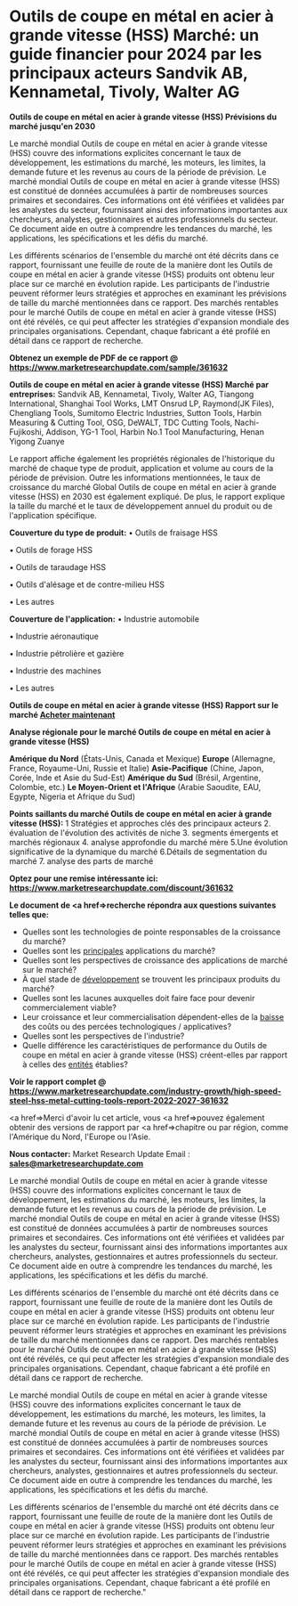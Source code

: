 # Outils de coupe en métal en acier à grande vitesse (HSS) Marché: un guide financier pour 2024 par les principaux acteurs Sandvik AB, Kennametal, Tivoly, Walter AG

<strong>Outils de coupe en métal en acier à grande vitesse (HSS) Prévisions du marché jusqu'en 2030</strong>

Le marché mondial Outils de coupe en métal en acier à grande vitesse (HSS) couvre des informations explicites concernant le taux de développement, les estimations du marché, les moteurs, les limites, la demande future et les revenus au cours de la période de prévision. Le marché mondial Outils de coupe en métal en acier à grande vitesse (HSS) est constitué de données accumulées à partir de nombreuses sources primaires et secondaires. Ces informations ont été vérifiées et validées par les analystes du secteur, fournissant ainsi des informations importantes aux chercheurs, analystes, gestionnaires et autres professionnels du secteur. Ce document aide en outre à comprendre les tendances du marché, les applications, les spécifications et les défis du marché.

Les différents scénarios de l'ensemble du marché ont été décrits dans ce rapport, fournissant une feuille de route de la manière dont les Outils de coupe en métal en acier à grande vitesse (HSS) produits ont obtenu leur place sur ce marché en évolution rapide. Les participants de l'industrie peuvent réformer leurs stratégies et approches en examinant les prévisions de taille du marché mentionnées dans ce rapport. Des marchés rentables pour le marché Outils de coupe en métal en acier à grande vitesse (HSS) ont été révélés, ce qui peut affecter les stratégies d'expansion mondiale des principales organisations. Cependant, chaque fabricant a été profilé en détail dans ce rapport de recherche.

<strong>Obtenez un exemple de PDF de ce rapport @ <a href=https://www.marketresearchupdate.com/sample/361632>https://www.marketresearchupdate.com/sample/361632</a></strong></a></strong>

<strong>Outils de coupe en métal en acier à grande vitesse (HSS) Marché par entreprises:</strong>
Sandvik AB, Kennametal, Tivoly, Walter AG, Tiangong International, Shanghai Tool Works, LMT Onsrud LP, Raymond(JK Files), Chengliang Tools, Sumitomo Electric Industries, Sutton Tools, Harbin Measuring & Cutting Tool, OSG, DeWALT, TDC Cutting Tools, Nachi-Fujikoshi, Addison, YG-1 Tool, Harbin No.1 Tool Manufacturing, Henan Yigong Zuanye

Le rapport affiche également les propriétés régionales de l'historique du marché de chaque type de produit, application et volume au cours de la période de prévision. Outre les informations mentionnées, le taux de croissance du marché Global Outils de coupe en métal en acier à grande vitesse (HSS) en 2030 est également expliqué. De plus, le rapport explique la taille du marché et le taux de développement annuel du produit ou de l'application spécifique.

<strong>Couverture du type de produit:</strong>
• Outils de fraisage HSS

• Outils de forage HSS

• Outils de taraudage HSS

• Outils d'alésage et de contre-milieu HSS

• Les autres

<strong>Couverture de l'application:</strong>
• Industrie automobile

• Industrie aéronautique

• Industrie pétrolière et gazière

• Industrie des machines

• Les autres

<strong>Outils de coupe en métal en acier à grande vitesse (HSS) Rapport sur le marché <a href=https://www.marketresearchupdate.com/buynow/361632> Acheter maintenant </a></strong></a></strong>

<strong>Analyse régionale pour le marché Outils de coupe en métal en acier à grande vitesse (HSS)</strong>

<strong>Amérique du Nord</strong> (États-Unis, Canada et Mexique)
<strong>Europe</strong> (Allemagne, France, Royaume-Uni, Russie et Italie)
<strong>Asie-Pacifique</strong> (Chine, Japon, Corée, Inde et Asie du Sud-Est)
<strong>Amérique du Sud</strong> (Brésil, Argentine, Colombie, etc.)
<strong>Le Moyen-Orient et l'Afrique</strong> (Arabie Saoudite, EAU, Egypte, Nigeria et Afrique du Sud)

<strong>Points saillants du marché Outils de coupe en métal en acier à grande vitesse (HSS):</strong>
1 Stratégies et approches clés des principaux acteurs
2. évaluation de l'évolution des activités de niche
3. segments émergents et marchés régionaux
4. analyse approfondie du marché mère
5.Une évolution significative de la dynamique du marché
6.Détails de segmentation du marché
7. analyse des parts de marché

<strong>Optez pour une remise intéressante ici: <a href=https://www.marketresearchupdate.com/discount/361632>https://www.marketresearchupdate.com/discount/361632</a></strong></a></strong>

<strong>Le document de <a href=>recherche</a> répondra aux questions suivantes telles que:</strong>
<ul>
  <li>Quelles sont les technologies de pointe responsables de la croissance du marché?</li>
  <li>Quelles sont les <a href=>principales</a> applications du marché?</li>
  <li>Quelles sont les perspectives de croissance des applications de marché sur le marché?</li>
  <li>À quel stade de <a href=>développement</a> se trouvent les principaux produits du marché?</li>
  <li>Quelles sont les lacunes auxquelles doit faire face pour devenir commercialement viable?</li>
  <li>Leur croissance et leur commercialisation dépendent-elles de la <a href=>baisse</a> des coûts ou des percées technologiques / applicatives?</li>
  <li>Quelles sont les perspectives de l'industrie?</li>
  <li>Quelle différence les caractéristiques de performance du Outils de coupe en métal en acier à grande vitesse (HSS) créent-elles par rapport à celles des <a href=>entités</a> établies?</li>
</ul>
<strong>Voir le rapport complet @ <a href=https://www.marketresearchupdate.com/industry-growth/high-speed-steel-hss-metal-cutting-tools-report-2022-2027-361632>https://www.marketresearchupdate.com/industry-growth/high-speed-steel-hss-metal-cutting-tools-report-2022-2027-361632</a></strong></a></strong>

<a href=>Merci</a> d'avoir lu cet article, vous <a href=>pouvez</a> également obtenir des versions de rapport par <a href=>chapitre</a> ou par région, comme l'Amérique du Nord, l'Europe ou l'Asie.

<strong>Nous contacter:</strong>
Market Research Update
Email : <strong>sales@marketresearchupdate.com</strong>

Le marché mondial Outils de coupe en métal en acier à grande vitesse (HSS) couvre des informations explicites concernant le taux de développement, les estimations du marché, les moteurs, les limites, la demande future et les revenus au cours de la période de prévision. Le marché mondial Outils de coupe en métal en acier à grande vitesse (HSS) est constitué de données accumulées à partir de nombreuses sources primaires et secondaires. Ces informations ont été vérifiées et validées par les analystes du secteur, fournissant ainsi des informations importantes aux chercheurs, analystes, gestionnaires et autres professionnels du secteur. Ce document aide en outre à comprendre les tendances du marché, les applications, les spécifications et les défis du marché.

Les différents scénarios de l'ensemble du marché ont été décrits dans ce rapport, fournissant une feuille de route de la manière dont les Outils de coupe en métal en acier à grande vitesse (HSS) produits ont obtenu leur place sur ce marché en évolution rapide. Les participants de l'industrie peuvent réformer leurs stratégies et approches en examinant les prévisions de taille du marché mentionnées dans ce rapport. Des marchés rentables pour le marché Outils de coupe en métal en acier à grande vitesse (HSS) ont été révélés, ce qui peut affecter les stratégies d'expansion mondiale des principales organisations. Cependant, chaque fabricant a été profilé en détail dans ce rapport de recherche.

Le marché mondial Outils de coupe en métal en acier à grande vitesse (HSS) couvre des informations explicites concernant le taux de développement, les estimations du marché, les moteurs, les limites, la demande future et les revenus au cours de la période de prévision. Le marché mondial Outils de coupe en métal en acier à grande vitesse (HSS) est constitué de données accumulées à partir de nombreuses sources primaires et secondaires. Ces informations ont été vérifiées et validées par les analystes du secteur, fournissant ainsi des informations importantes aux chercheurs, analystes, gestionnaires et autres professionnels du secteur. Ce document aide en outre à comprendre les tendances du marché, les applications, les spécifications et les défis du marché.

Les différents scénarios de l'ensemble du marché ont été décrits dans ce rapport, fournissant une feuille de route de la manière dont les Outils de coupe en métal en acier à grande vitesse (HSS) produits ont obtenu leur place sur ce marché en évolution rapide. Les participants de l'industrie peuvent réformer leurs stratégies et approches en examinant les prévisions de taille du marché mentionnées dans ce rapport. Des marchés rentables pour le marché Outils de coupe en métal en acier à grande vitesse (HSS) ont été révélés, ce qui peut affecter les stratégies d'expansion mondiale des principales organisations. Cependant, chaque fabricant a été profilé en détail dans ce rapport de recherche."
